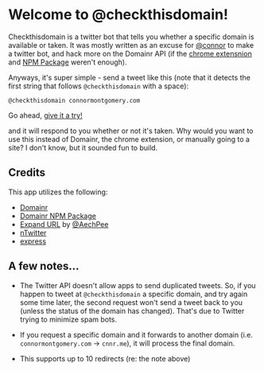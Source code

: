 # Welcome to @checkthisdomain!

Checkthisdomain is a twitter bot that tells you whether a specific domain is available or taken. It was mostly written as an excuse for [@connor](http://twitter.com/connor) to make a twitter bot, and hack more on the Domainr API (if the [chrome extensnion](https://chrome.google.com/webstore/detail/ckimnhkhhfcedianojdljjgpgachccpf) and [NPM Package](http://search.npmjs.org/#/Domai.nr) weren't enough).

Anyways, it's super simple - send a tweet like this (note that it detects the first string that follows `@checkthisdomain` with a space):

	@checkthisdomain connormontgomery.com

Go ahead, <a href="https://twitter.com/intent/tweet?text=%40checkthisdomain%20cnnr.me">give it a try!</a>

and it will respond to you whether or not it's taken. Why would you want to use this instead of Domainr, the chrome extension, or manually going to a site? I don't know, but it sounded fun to build.

## Credits

This app utilizes the following:

- [Domainr](https://domainr.com/)
- [Domainr NPM Package](http://search.npmjs.org/#/Domai.nr)
- [Expand URL](http://expandurl.appspot.com/) by [@AechPee](http://twitter.com/AechPee)
- [nTwitter](https://github.com/AvianFlu/ntwitter/issues/40)
- [express](https://github.com/mikeal/request)


## A few notes...

- The Twitter API doesn't allow apps to send duplicated tweets. So, if you happen to tweet at `@checkthisdomain` a specific domain, and try again some time later, the second request won't send a tweet back to you (unless the status of the domain has changed). That's due to Twitter trying to minimize spam bots.

- If you request a specific domain and it forwards to another domain (i.e. `connormontgomery.com` -> `cnnr.me`), it will process the final domain.

- This supports up to 10 redirects (re: the note above)
